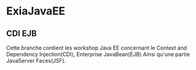 # ExiaJavaEE
## CDI EJB
Cette branche contient les workshop Java EE concernant le Context and Dependency Injection(CDI), Enterprise JavaBean(EJB)
Ainsi qu'une partie JavaServer Faces(JSF).
